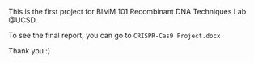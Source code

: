 This is the first project for BIMM 101 Recombinant DNA Techniques Lab @UCSD.

To see the final report, you can go to `CRISPR-Cas9 Project.docx`

Thank you :)
